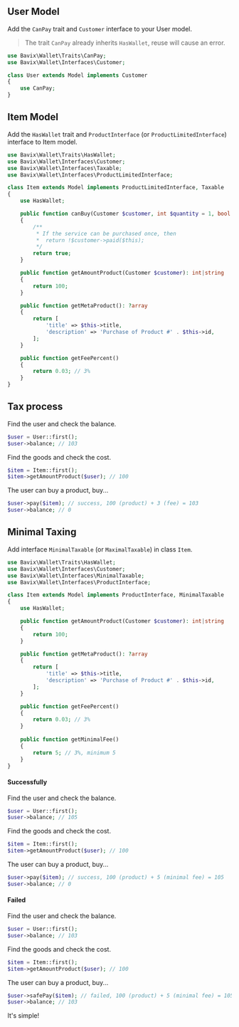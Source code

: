 ## User Model

Add the `CanPay` trait and `Customer` interface to your User model.

> The trait `CanPay` already inherits `HasWallet`, reuse will cause an error.

```php
use Bavix\Wallet\Traits\CanPay;
use Bavix\Wallet\Interfaces\Customer;

class User extends Model implements Customer
{
    use CanPay;
}
```

## Item Model

Add the `HasWallet` trait and `ProductInterface` (or `ProductLimitedInterface`) interface to Item model.

```php
use Bavix\Wallet\Traits\HasWallet;
use Bavix\Wallet\Interfaces\Customer;
use Bavix\Wallet\Interfaces\Taxable;
use Bavix\Wallet\Interfaces\ProductLimitedInterface;

class Item extends Model implements ProductLimitedInterface, Taxable
{
    use HasWallet;

    public function canBuy(Customer $customer, int $quantity = 1, bool $force = false): bool
    {
        /**
         * If the service can be purchased once, then
         *  return !$customer->paid($this);
         */
        return true; 
    }

    public function getAmountProduct(Customer $customer): int|string
    {
        return 100;
    }

    public function getMetaProduct(): ?array
    {
        return [
            'title' => $this->title, 
            'description' => 'Purchase of Product #' . $this->id,
        ];
    }

    public function getFeePercent()
    {
        return 0.03; // 3%    
    }
}
```

## Tax process

Find the user and check the balance.

```php
$user = User::first();
$user->balance; // 103
```

Find the goods and check the cost.

```php
$item = Item::first();
$item->getAmountProduct($user); // 100
```

The user can buy a product, buy...

```php
$user->pay($item); // success, 100 (product) + 3 (fee) = 103
$user->balance; // 0
```

## Minimal Taxing

Add interface `MinimalTaxable` (or `MaximalTaxable`) in class `Item`.

```php
use Bavix\Wallet\Traits\HasWallet;
use Bavix\Wallet\Interfaces\Customer;
use Bavix\Wallet\Interfaces\MinimalTaxable;
use Bavix\Wallet\Interfaces\ProductInterface;

class Item extends Model implements ProductInterface, MinimalTaxable
{
    use HasWallet;

    public function getAmountProduct(Customer $customer): int|string
    {
        return 100;
    }

    public function getMetaProduct(): ?array
    {
        return [
            'title' => $this->title, 
            'description' => 'Purchase of Product #' . $this->id,
        ];
    }

    public function getFeePercent()
    {
        return 0.03; // 3%    
    }
    
    public function getMinimalFee()
    {
        return 5; // 3%, minimum 5    
    }
}
```

#### Successfully

Find the user and check the balance.

```php
$user = User::first();
$user->balance; // 105
```

Find the goods and check the cost.

```php
$item = Item::first();
$item->getAmountProduct($user); // 100
```

The user can buy a product, buy...

```php
$user->pay($item); // success, 100 (product) + 5 (minimal fee) = 105
$user->balance; // 0
```

#### Failed

Find the user and check the balance.

```php
$user = User::first();
$user->balance; // 103
```

Find the goods and check the cost.

```php
$item = Item::first();
$item->getAmountProduct($user); // 100
```

The user can buy a product, buy...

```php
$user->safePay($item); // failed, 100 (product) + 5 (minimal fee) = 105
$user->balance; // 103
```

It's simple!
